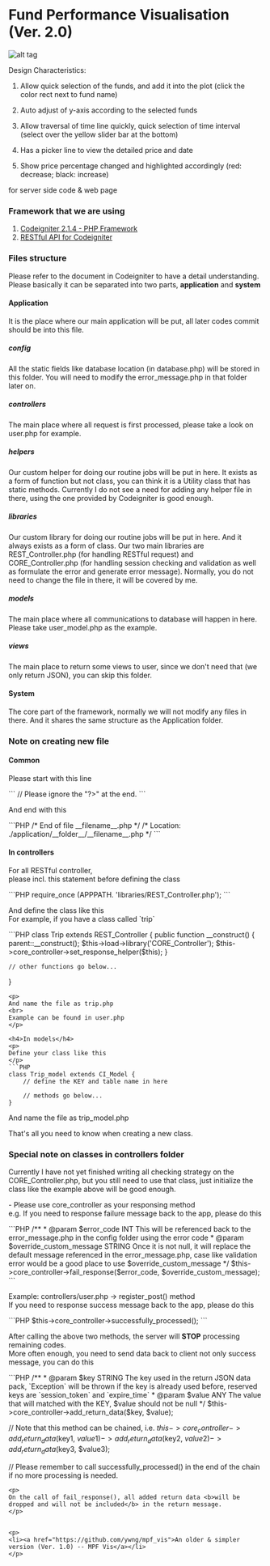 Fund Performance Visualisation (Ver. 2.0)
=======

![alt tag](https://raw.github.com/ywng/fundvis/master/scr_shot.png)

Design Characteristics:

1. Allow quick selection of the funds, and add it into the plot (click the color rect next to fund name)

2. Auto adjust of y-axis according to the selected funds

3. Allow traversal of time line quickly, quick selection of time interval (select over the yellow slider bar at the bottom)

4. Has a picker line to view the detailed price and date

5. Show price percentage changed and highlighted accordingly (red: decrease; black: increase)


for server side code & web page

<h3>Framework that we are using</h3>
<ol>
<li><a href="http://ellislab.com/codeigniter/user-guide/">Codeigniter 2.1.4 - PHP Framework</a></li>
<li><a href="https://github.com/philsturgeon/codeigniter-restserver">RESTful API for Codeigniter</a></li>
</ol>

<h3>Files structure</h3>
<p>
Please refer to the document in Codeigniter to have a detail understanding. Please basically it can be separated into two parts, <b>application</b> and <b>system</b>
</p>

<h4>Application</h4>
<p>
It is the place where our main application will be put, all later codes commit should be into this file.
</p>

<h5>config</h5>
<p>
All the static fields like database location (in database.php) will be stored in this folder. You will need to modify the error_message.php in that folder later on.
</p>

<h5>controllers</h5>
<p>
The main place where all request is first processed, please take a look on user.php for example.
</p>

<h5>helpers</h5>
<p>
Our custom helper for doing our routine jobs will be put in here. It exists as a form of function but not class, you can think it is a Utility class that has static methods. Currently I do not see a need for adding any helper file in there, using the one provided by Codeigniter is good enough.
</p>

<h5>libraries</h5>
<p>
Our custom library for doing our routine jobs will be put in here. And it always exists as a form of class. Our two main libraries are REST_Controller.php (for handling RESTful request) and CORE_Controller.php (for handling session checking and validation as well as formulate the error and generate error message). Normally, you do not need to change the file in there, it will be covered by me.
</p>

<h5>models</h5>
<p>
The main place where all communications to database will happen in here. Please take user_model.php as the example.
</p>

<h5>views</h5>
<p>
The main place to return some views to user, since we don't need that (we only return JSON), you can skip this folder.
</p>

<h4>System</h4>
<p>
The core part of the framework, normally we will not modify any files in there. And it shares the same structure as the Application folder.
</p>


<h3>Note on creating new file</h3>
<h4>Common</h4>
<p>
Please start with this line
</p>
```
  <?php if ( ! defined('BASEPATH')) exit('No direct script access allowed'); ?>
  // Please ignore the "?>" at the end.
```
<p>
And end with this
</p>
```PHP
/* End of file __filename__.php */
/* Location: ./application/__folder__/__filename__.php */
```

<h4>In controllers</h4>
<p>
For all RESTful controller,
<br>
please incl. this statement before defining the class
</p>
```PHP
require_once (APPPATH. 'libraries/REST_Controller.php');
```
<p>
And define the class like this
<br>
For example, if you have a class called `trip`
</p>
```PHP
class Trip extends REST_Controller
{
	public function __construct() {
		parent::__construct();
		$this->load->library('CORE_Controller');
		$this->core_controller->set_response_helper($this);
	}

	// other functions go below...
}
```
<p>
And name the file as trip.php
<br>
Example can be found in user.php
</p>

<h4>In models</h4>
<p>
Define your class like this
</p>
```PHP
class Trip_model extends CI_Model {
	// define the KEY and table name in here

	// methods go below...
}
```
<p>
And name the file as trip_model.php
<br>
</p>

<p>That's all you need to know when creating a new class.</p>

<h3>Special note on classes in controllers folder</h3>
<p>
Currently I have not yet finished writing all checking strategy on the CORE_Controller.php, but you still need to use that class, just initialize the class like the example above will be good enough.
</p>
<p>
- Please use core_controller as your responsing method
<br>
e.g. If you need to response failure message back to the app, please do this
</p>
```PHP
/**
* @param $error_code INT This will be referenced back to the error_message.php in the config folder using the error code
* @param $override_custom_message STRING Once it is not null, it will replace the default message referenced in the error_message.php, case like validation error would be a good place to use $override_custom_message
*/
$this->core_controller->fail_response($error_code, $override_custom_message);
```

<p>
Example: controllers/user.php -> register_post() method
<br>
If you need to response success message back to the app, please do this
</p>
```PHP
  $this->core_controller->successfully_processed();
```
<p>
After calling the above two methods, the server will <b>STOP</b> processing remaining codes.
<br>
More often enough, you need to send data back to client not only success message, you can do this
<br>
</p>
```PHP
/**
* @param $key STRING The key used in the return JSON data pack, `Exception` will be thrown if the key is already used before, reserved keys are `session_token` and `expire_time`
* @param $value ANY The value that will matched with the KEY, $value should not be null
*/
$this->core_controller->add_return_data($key, $value);

// Note that this method can be chained, i.e.
$this->core_controller->add_return_data($key1, $value1)->add_return_data($key2, $value2)->add_return_data($key3, $value3);

// Please remember to call successfully_processed() in the end of the chain if no more processing is needed.
```
<p>
On the call of fail_response(), all added return data <b>will be dropped and will not be included</b> in the return message.
</p>


<p>
<li><a href="https://github.com/ywng/mpf_vis">An older & simpler version (Ver. 1.0) -- MPF Vis</a></li>
</p>
